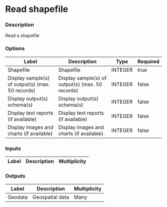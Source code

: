 # Read shapefile
###  Description
Read a shapefile
###  Options
| Label | Description | Type | Required |
|---|---|---|---|
| Shapefile | Shapefile | INTEGER | true |
| Display sample(s) of output(s) (max. 50 records) | Display sample(s) of output(s) (max. 50 records) | INTEGER | false |
| Display output(s) schema(s) | Display output(s) schema(s) | INTEGER | false |
| Display text reports (if available) | Display text reports (if available) | INTEGER | false |
| Display images and charts (if available) | Display images and charts (if available) | INTEGER | false |
###  Inputs
| Label | Description | Multiplicity |
|---|---|---|
###  Outputs
| Label | Description | Multiplicity |
|---|---|---|
| Geodata | Geospatial data | Many |

